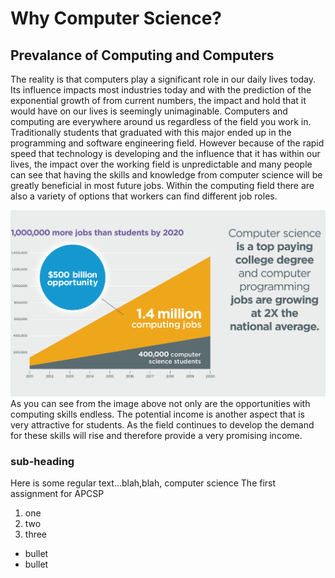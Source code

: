 # Why Computer Science?

## Prevalance of Computing and Computers
The reality is that computers play a significant role in our daily lives today. Its influence impacts most industries today and with the prediction of the exponential growth of from current numbers, the impact and hold that it would have on our lives is seemingly unimaginable. Computers and computing are everywhere around us regardless of the field you work in. Traditionally students that graduated with this major ended up in the programming and software engineering field. However because of the rapid speed that technology is developing and the influence that it has within our lives, the impact over the working field is unpredictable and many people can see that having the skills and knowledge from computer science will be greatly beneficial in most future jobs. Within the computing field there are also a variety of options that workers can find different job roles.

![](more-jobs-than-students1.png)
As you can see from the image above not only are the opportunities with computing skills endless. The potential income is another aspect that is very attractive for students. As the field continues to develop the demand for these skills will rise and therefore provide a very promising income. 


### sub-heading
Here is some regular text...blah,blah, computer science
The first assignment for APCSP

1. one
2. two
3. three

* bullet
* bullet
